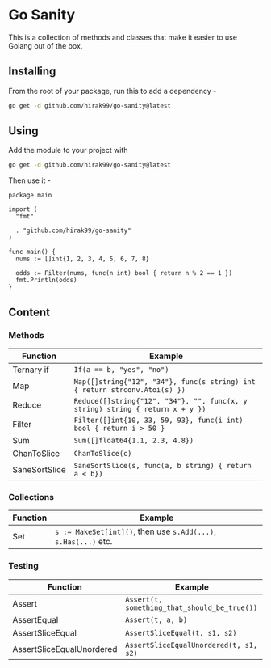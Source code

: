 # Go Sanity

This is a collection of methods and classes that make it easier to use Golang out of the box.

## Installing
From the root of your package, run this to add a dependency -
```bash
go get -d github.com/hirak99/go-sanity@latest
```

## Using

Add the module to your project with
```bash
go get -d github.com/hirak99/go-sanity@latest
```

Then use it -

```golang
package main

import (
  "fmt"

  . "github.com/hirak99/go-sanity"
)

func main() {
  nums := []int{1, 2, 3, 4, 5, 6, 7, 8}

  odds := Filter(nums, func(n int) bool { return n % 2 == 1 })
  fmt.Println(odds)
}
```

## Content

### Methods

| Function      | Example                                                                       |
| ------------- | ----------------------------------------------------------------------------- |
| Ternary if    | `If(a == b, "yes", "no")`                                                     |
| Map           | `Map([]string{"12", "34"}, func(s string) int { return strconv.Atoi(s) })`    |
| Reduce        | `Reduce([]string{"12", "34"}, "", func(x, y string) string { return x + y })` |
| Filter        | `Filter([]int{10, 33, 59, 93}, func(i int) bool { return i > 50 }`            |
| Sum           | `Sum([]float64{1.1, 2.3, 4.8})`                                               |
| ChanToSlice   | `ChanToSlice(c)`                                                              |
| SaneSortSlice | `SaneSortSlice(s, func(a, b string) { return a < b})`                         |

### Collections
| Function | Example                                                         |
| -------- | --------------------------------------------------------------- |
| Set      | `s := MakeSet[int]()`, then use `s.Add(...)`, `s.Has(...)` etc. |

### Testing

| Function                  | Example                                      |
| ------------------------- | -------------------------------------------- |
| Assert                    | `Assert(t, something_that_should_be_true())` |
| AssertEqual               | `Assert(t, a, b)`                            |
| AssertSliceEqual          | `AssertSliceEqual(t, s1, s2)`                |
| AssertSliceEqualUnordered | `AssertSliceEqualUnordered(t, s1, s2)`       |